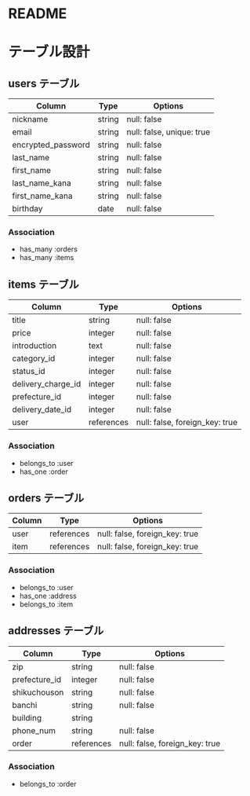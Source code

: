 # README

# テーブル設計

## users テーブル

| Column             | Type   | Options                   |
| ------------------ | ------ | ------------------------- |
| nickname           | string | null: false               |
| email              | string | null: false, unique: true |
| encrypted_password | string | null: false               |
| last_name          | string | null: false               |
| first_name         | string | null: false               |
| last_name_kana     | string | null: false               |
| first_name_kana    | string | null: false               |
| birthday           | date   | null: false               |


### Association

- has_many :orders
- has_many :items

## items テーブル

| Column             | Type        | Options                        |
| ------------------ | ----------- | ------------------------------ |
| title              | string      | null: false                    | 
| price              | integer     | null: false                    | 
| introduction       | text        | null: false                    | 
| category_id        | integer     | null: false                    | 
| status_id          | integer     | null: false                    | 
| delivery_charge_id | integer     | null: false                    | 
| prefecture_id      | integer     | null: false                    | 
| delivery_date_id   | integer     | null: false                    | 
| user               | references  | null: false, foreign_key: true |

### Association

- belongs_to :user
- has_one :order

## orders テーブル

| Column  | Type       | Options                        |
| ------- | ---------- | ------------------------------ |
| user    | references | null: false, foreign_key: true |
| item    | references | null: false, foreign_key: true |

### Association

- belongs_to :user
- has_one :address
- belongs_to :item

## addresses テーブル


| Column          | Type       | Options                        |
| --------------- | ---------- | ------------------------------ |
| zip             | string     | null: false                    | 
| prefecture_id   | integer    | null: false                    | 
| shikuchouson    | string     | null: false                    | 
| banchi          | string     | null: false                    | 
| building        | string     |                                | 
| phone_num       | string     | null: false                    | 
| order           | references | null: false, foreign_key: true |

### Association

- belongs_to :order